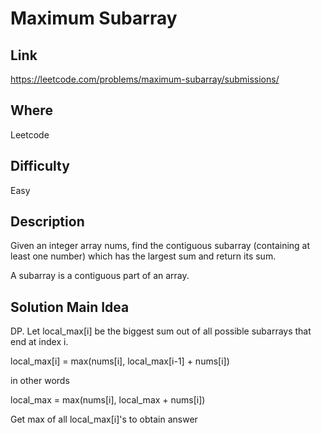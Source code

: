 # Maximum Subarray

## Link

https://leetcode.com/problems/maximum-subarray/submissions/

## Where

Leetcode

## Difficulty

Easy

## Description

Given an integer array nums, find the contiguous subarray (containing at least one number) which has the largest sum and return its sum.

A subarray is a contiguous part of an array.

## Solution Main Idea

DP. Let local_max[i] be the biggest sum out of all possible subarrays that end at index i.

local_max[i] = max(nums[i], local_max[i-1] + nums[i])

in other words

local_max = max(nums[i], local_max + nums[i])

Get max of all local_max[i]'s to obtain answer
